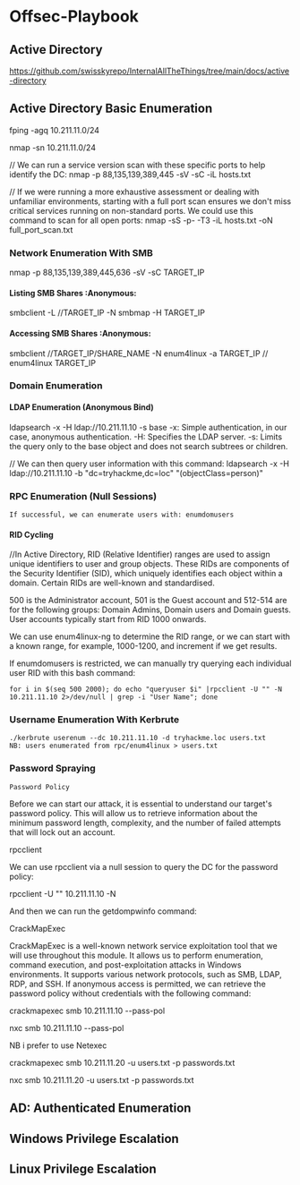 # Offsec-Playbook

## Active Directory
https://github.com/swisskyrepo/InternalAllTheThings/tree/main/docs/active-directory

## Active Directory Basic Enumeration

fping -agq 10.211.11.0/24

nmap -sn 10.211.11.0/24

// We can run a service version scan with these specific ports to help identify the DC:
nmap -p 88,135,139,389,445 -sV -sC -iL hosts.txt

// If we were running a more exhaustive assessment or dealing with unfamiliar environments, starting with a full port scan ensures we don't miss critical services running on non-standard ports. We could use this command to scan for all open ports:
nmap -sS -p- -T3 -iL hosts.txt -oN full_port_scan.txt

### Network Enumeration With SMB
 nmap -p 88,135,139,389,445,636 -sV -sC TARGET_IP
 #### Listing SMB Shares :Anonymous:
 smbclient -L //TARGET_IP -N
 smbmap -H TARGET_IP
 #### Accessing SMB Shares :Anonymous:
 smbclient //TARGET_IP/SHARE_NAME -N
 enum4linux -a TARGET_IP // enum4linux TARGET_IP

### Domain Enumeration
 #### LDAP Enumeration (Anonymous Bind)
  ldapsearch -x -H ldap://10.211.11.10 -s base 
 -x: Simple authentication, in our case, anonymous authentication.
 -H: Specifies the LDAP server.
 -s: Limits the query only to the base object and does not search subtrees or children.

// We can then query user information with this command:
ldapsearch -x -H ldap://10.211.11.10 -b "dc=tryhackme,dc=loc" "(objectClass=person)"

### RPC Enumeration (Null Sessions)
    If successful, we can enumerate users with: enumdomusers
####  RID Cycling
//In Active Directory, RID (Relative Identifier) ranges are used to assign unique identifiers to user and group objects. These RIDs are components of the Security Identifier (SID), which uniquely identifies each object within a domain. Certain RIDs are well-known and standardised.

500 is the Administrator account, 501 is the Guest account and 512-514 are for the following groups: Domain Admins, Domain users and Domain guests. User accounts typically start from RID 1000 onwards.

We can use enum4linux-ng to determine the RID range, or we can start with a known range, for example, 1000-1200, and increment if we get results.

If enumdomusers is restricted, we can manually try querying each individual user RID with this bash command:

    for i in $(seq 500 2000); do echo "queryuser $i" |rpcclient -U "" -N 10.211.11.10 2>/dev/null | grep -i "User Name"; done


### Username Enumeration With Kerbrute
    ./kerbrute userenum --dc 10.211.11.10 -d tryhackme.loc users.txt
    NB: users enumerated from rpc/enum4linux > users.txt


### Password Spraying
    Password Policy
Before we can start our attack, it is essential to understand our target's password policy. This will allow us to retrieve information about the minimum password length, complexity, and the number of failed attempts that will lock out an account.

rpcclient

We can use rpcclient via a null session to query the DC for the password policy:

rpcclient -U "" 10.211.11.10 -N

And then we can run the getdompwinfo command:

CrackMapExec

CrackMapExec is a well-known network service exploitation tool that we will use throughout this module. It allows us to perform enumeration, command execution, and post-exploitation attacks in Windows environments. It supports various network protocols, such as SMB, LDAP, RDP, and SSH. If anonymous access is permitted, we can retrieve the password policy without credentials with the following command:

crackmapexec smb 10.211.11.10 --pass-pol

nxc smb 10.211.11.10 --pass-pol

NB i prefer to use Netexec

crackmapexec smb 10.211.11.20 -u users.txt -p passwords.txt

nxc smb 10.211.11.20 -u users.txt -p passwords.txt


## AD: Authenticated Enumeration 

## Windows Privilege Escalation


## Linux Privilege Escalation




